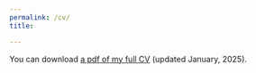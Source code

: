 ```yaml
---
permalink: /cv/
title:

---
```

You can download [a pdf of my full CV](/assets/images/tabularCV_JorgeRamirezRuiz.pdf) (updated January, 2025).
